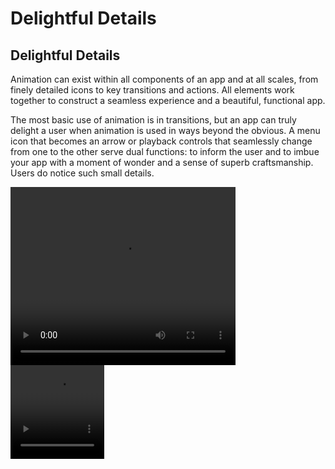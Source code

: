 # Delightful Details

## Delightful Details

Animation can exist within all components of an app and at all scales, from finely detailed icons to key transitions and actions. All elements work together to construct a seamless experience and a beautiful, functional app.

The most basic use of animation is in transitions, but an app can truly delight a user when animation is used in ways beyond the obvious. A menu icon that becomes an arrow or playback controls that seamlessly change from one to the other serve dual functions: to inform the user and to imbue your app with a moment of wonder and a sense of superb craftsmanship. Users do notice such small details.

<video controls="" width="360" height="285">
<source src="//material-design.storage.googleapis.com/videos/DelightfulDetails_WellCrafted_v01_large_xhdpi.webm" type="video/webm">
<source src="//material-design.storage.googleapis.com/videos/DelightfulDetails_WellCrafted_v01_large_xhdpi.mp4" type="video/mp4">
</video>


<video controls="" loop="" width="150" height="150">
<source src="//material-design.storage.googleapis.com/videos/animation-delightfulDetails-statusChange-example_large_xhdpi.webm" type="video/webm">
<source src="//material-design.storage.googleapis.com/videos/animation-delightfulDetails-statusChange-example_large_xhdpi.mp4" type="video/mp4">
</video>